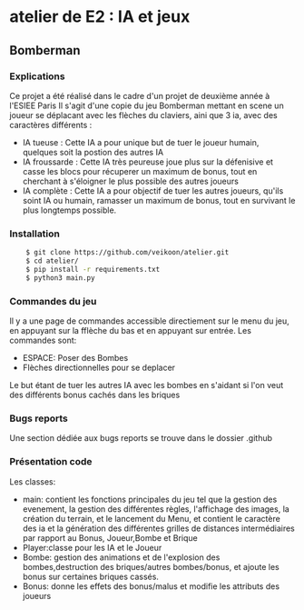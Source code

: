 # atelier de E2 : IA et jeux

## Bomberman

### Explications
Ce projet a été réalisé dans le cadre d'un projet de deuxième année à l'ESIEE Paris
Il s'agit d'une copie du jeu Bomberman mettant en scene un joueur se déplacant avec les flèches du claviers, aini que 3 ia, avec des caractères différents :
- IA tueuse : Cette IA a pour unique but de tuer le joueur humain, quelques soit la postion des autres IA
- IA froussarde : Cette IA très peureuse joue plus sur la défenisive et casse les blocs pour récuperer un maximum de bonus, tout en cherchant à s'éloigner le plus possible des autres joueurs
- IA complète : Cette IA a pour objectif de tuer les autres joueurs, qu'ils soint IA ou humain, ramasser un maximum de bonus, tout en survivant le plus longtemps possible.

### Installation
``` bash
	$ git clone https://github.com/veikoon/atelier.git
	$ cd atelier/
	$ pip install -r requirements.txt
	$ python3 main.py
```
### Commandes du jeu
Il y a une page de commandes accessible directiement sur le menu du jeu, en appuyant sur la fflèche du bas et en appuyant sur entrée.
Les commandes sont:
- ESPACE: Poser des Bombes
- Flèches directionnelles pour se deplacer

Le but étant de tuer les autres IA avec les bombes en s'aidant si l'on veut des différents bonus cachés dans les briques
### Bugs reports
Une section dédiée aux bugs reports se trouve dans le dossier .github

### Présentation code
Les classes:
- main: contient les fonctions principales du jeu tel que la gestion des evenement, la gestion des différentes règles, 
l'affichage des images, la création du terrain, et le lancement du Menu, 
et contient le caractère des ia et la génération des différentes grilles de distances intermédiaires par rapport au Bonus, Joueur,Bombe et Brique
- Player:classe pour les IA et le Joueur
- Bombe: gestion des animations et de l'explosion des bombes,destruction des briques/autres bombes/bonus, et ajoute les bonus sur certaines briques cassés.
- Bonus: donne les effets des bonus/malus et modifie les attributs des joueurs
